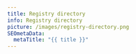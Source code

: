 ```yaml
---
title: Registry directory
info: Registry directory
picture: /images/registry-directory.png
SEOmetaData:
  metaTitle: "{{ title }}"
---
```

